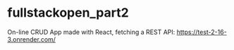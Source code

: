 # fullstackopen_part2

On-line CRUD App made with React, fetching a REST API: https://test-2-16-3.onrender.com/

